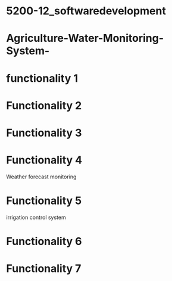 # 5200-12_softwaredevelopment

# Agriculture-Water-Monitoring-System-

# functionality 1 

# Functionality 2 

# Functionality 3 

# Functionality 4 
Weather forecast monitoring

# Functionality 5 
irrigation control system
# Functionality 6 

# Functionality 7 
